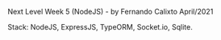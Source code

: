 Next Level Week 5 (NodeJS) - by Fernando Calixto April/2021

Stack: NodeJS, ExpressJS, TypeORM, Socket.io, Sqlite.
